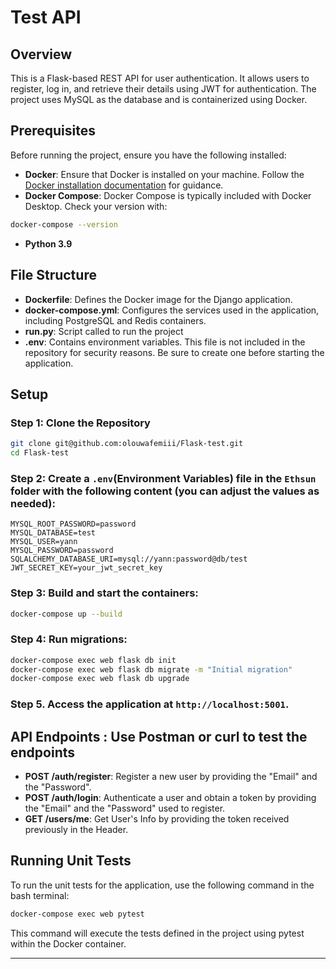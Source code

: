 # Test API

## Overview

This is a Flask-based REST API for user authentication. It allows users to register, log in, and retrieve their details using JWT for authentication. The project uses MySQL as the database and is containerized using Docker.

## Prerequisites

Before running the project, ensure you have the following installed:

- **Docker**: Ensure that Docker is installed on your machine. Follow the [Docker installation documentation](https://docs.docker.com/get-docker/) for guidance.
- **Docker Compose**: Docker Compose is typically included with Docker Desktop. Check your version with:
```bash
docker-compose --version
```
- **Python 3.9**

## File Structure

- **Dockerfile**: Defines the Docker image for the Django application.
- **docker-compose.yml**: Configures the services used in the application, including PostgreSQL and Redis containers.
- **run.py**: Script called to run the project
- **.env**: Contains environment variables. This file is not included in the repository for security reasons. Be sure to create one before starting the application.

## Setup

### Step 1: Clone the Repository
```bash
git clone git@github.com:olouwafemiii/Flask-test.git
cd Flask-test
```

### Step 2: Create a `.env`(Environment Variables) file in the `Ethsun` folder with the following content (you can adjust the values as needed):
```env
MYSQL_ROOT_PASSWORD=password
MYSQL_DATABASE=test
MYSQL_USER=yann
MYSQL_PASSWORD=password
SQLALCHEMY_DATABASE_URI=mysql://yann:password@db/test
JWT_SECRET_KEY=your_jwt_secret_key
```

### Step 3: Build and start the containers:
```bash
docker-compose up --build
```

### Step 4: Run migrations:
```bash
docker-compose exec web flask db init
docker-compose exec web flask db migrate -m "Initial migration"
docker-compose exec web flask db upgrade
```

### Step 5. Access the application at `http://localhost:5001`.

## API Endpoints : Use Postman or curl to test the endpoints

- **POST /auth/register**: Register a new user by providing the "Email" and the "Password".
- **POST /auth/login**: Authenticate a user and obtain a token by providing the "Email" and the "Password" used to register.
- **GET /users/me**: Get User's Info by providing the token received previously in the Header.

## Running Unit Tests

To run the unit tests for the application, use the following command in the bash terminal:

```bash
docker-compose exec web pytest
```

This command will execute the tests defined in the project using pytest within the Docker container.

---
